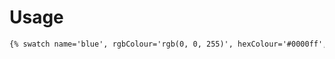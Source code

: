 # Usage

```html
{% swatch name='blue', rgbColour='rgb(0, 0, 255)', hexColour='#0000ff', sassColour='$colour-blue' %}{% endswatch %}
```
